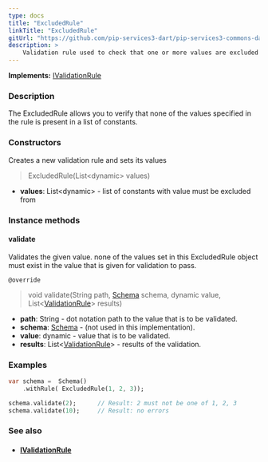 ```yaml
---
type: docs
title: "ExcludedRule"
linkTitle: "ExcludedRule"
gitUrl: "https://github.com/pip-services3-dart/pip-services3-commons-dart"
description: >
    Validation rule used to check that one or more values are excluded from the list of constants.
---
```


**Implements:** [IValidationRule](../ivalidation_rule)

### Description

The ExcludedRule allows you to verify that none of the values specified in the rule is present in a list of constants.

### Constructors
Creates a new validation rule and sets its values

> ExcludedRule(List\<dynamic\> values)

- **values**: List\<dynamic\> - list of constants with value must be excluded from

### Instance methods

#### validate
Validates the given value. none of the values set in this ExcludedRule object must exist 
in the value that is given for validation to pass.

`@override`
> void validate(String path, [Schema](../schema) schema, dynamic value, List<[ValidationRule](../validation_result)> results)


- **path**: String - dot notation path to the value that is to be validated.
- **schema**: [Schema](../schema) - (not used in this implementation).
- **value**: dynamic - value that is to be validated.
- **results**: List<[ValidationRule](../validation_result)> - results of the validation.

### Examples

```dart
var schema =  Schema()
    .withRule( ExcludedRule(1, 2, 3));

schema.validate(2);      // Result: 2 must not be one of 1, 2, 3
schema.validate(10);     // Result: no errors

```

### See also
- #### [IValidationRule](../ivalidation_rule)

